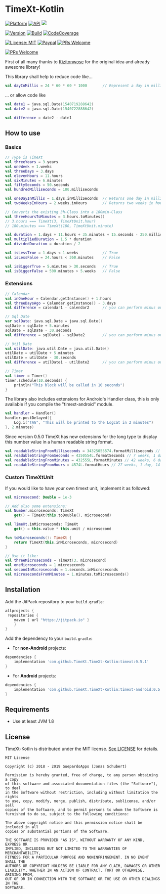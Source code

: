 # TimeXt-Kotlin

[![Platform](https://img.shields.io/badge/platform-Android-blue.svg)](https://www.android.com)
[![API](https://img.shields.io/badge/API-14+-blue.svg)](https://android-arsenal.com/api?level=14)
[![](https://jitpack.io/v/TimeXt/TimeXt-Kotlin.svg)](https://jitpack.io/#TimeXt/TimeXt-Kotlin)

[![Version](https://img.shields.io/badge/version-v0.5.1-blue.svg)](https://github.com/TimeXt/TimeXt-Kotlin/releases/tag/0.5.1)
[![Build](https://img.shields.io/badge/build-success-green.svg)](timext)
[![CodeCoverage](https://img.shields.io/badge/codeCoverage-64-orange.svg)](timext)

[![License: MIT](https://img.shields.io/badge/License-MIT-blue.svg)](https://opensource.org/licenses/MIT)
[![Paypal](https://img.shields.io/badge/paypal-donate-blue.svg)](https://www.paypal.me/GuepardoApps)
[![PRs Welcome](https://img.shields.io/badge/PRs-welcome-brightgreen.svg)](http://makeapullrequest.com)

[![PRs Welcome](https://img.shields.io/badge/PRs-welcome-brightgreen.svg)](http://makeapullrequest.com)

First of all many thanks to [Kizitonwose](https://github.com/kizitonwose/Time) for the original idea and already awesome library!

This library shall help to reduce code like...

```kotlin
val dayInMillis = 24 * 60 * 60 * 1000       // Represent a day in milliSeconds

```

... or allow code like

```kotlin
val date1 = java.sql.Date(1540719288642)
val date2 = java.sql.Date(1540722888642)

val difference = date2 - date1

```

## How to use

### Basics

```kotlin
// Type is TimeXt
val threeYears = 3.years
val oneWeek = 1.weeks
val threeDays = 3.days
val elevenHours = 11.hours
val sixMinutes = 6.minutes
val fiftySeconds = 50.seconds
val hundredMilliseconds = 100.milliseconds

val oneDayInMillis = 1.days.inMilliSeconds  // Returns one day in milliseconds
val twoWeeksInHours = 2.weeks.inHours       // Returns two weeks in hours

// Converts the existing 3h-Class into a 180min-Class
val threeHoursToMinutes = 3.hours.toMinutes() 
// 3.hours === TimeXt(3, TimeXtUnit.hour)
// 180.minutes === TimeXt(180, TimeXtUnit.minute)

val duration = 1.days + 11.hours + 35.minutes + 15.seconds - 250.milliseconds
val multipliedDuration = 1.5 * duration
val dividedDuration = duration / 2

val isLessTrue = 1.days < 1.weeks           // True
val isLessFalse = 24.hours < 360.minutes    // False

val isBiggerTrue = 5.minutes > 30.seconds   // True
val isBiggerFalse = 500.minutes > 5.weeks   // False

```

### Extensions

```kotlin
// Calendar
val inOneHour = Calendar.getInstance() + 1.hours
val threeDaysAgo = Calendar.getInstance() - 3.days
val difference = calendar1 - calendar2      // you can perform minus on calendar and get a TimeXt-object

// Sql Date
var sqlDate: java.sql.Date = java.sql.Date()
sqlDate = sqlDate + 5.minutes
sqlDate = sqlDate - 30.seconds
val difference = sqlDate1 - sqlDate2        // you can perform minus on java.sql.Date and get a TimeXt-object

// Util Date
val utilDate: java.util.Date = java.util.Date()
utilDate = utilDate + 5.minutes
utilDate = utilDate - 30.seconds
val difference = utilDate1 - utilDate2      // you can perform minus on java.util.Date and get a TimeXt-object

// Timer
val timer = Timer()
timer.schedule(10.seconds) {
    println("This block will be called in 10 seconds")
}
```

The library also includes extensions for Android's Handler class, this is only available if you compile the "timext-android" module.

```kotlin
val handler = Handler()
handler.postDelayed({
    Log.i("TAG", "This will be printed to the Logcat in 2 minutes")
}, 2.minutes)
```

Since version 0.5.0 TimeXt has new extensions for the long type to display this number value in a human readable string format.

```kotlin
val readableStringFromMilliseconds = 34325055574.formatMilliseconds // 56 weeks, 5 days, 6 hours, 44 minutes, 15 seconds, 574 milliseconds
val readableStringFromSeconds = 4350554L.formatSeconds // 7 weeks, 1 day, 8 hours, 29 minutes, 14 seconds
val readableStringFromMinutes = 432555L.formatMinutes // 42 weeks, 6 days, 9 hours, 15 minutes
val readableStringFromHours = 4574L.formatHours // 27 weeks, 1 day, 14 hours
```

### Custom TimeXtUnit

If you would like to have your own timext unit, implement it as followed:

```kotlin
val microsecond: Double = 1e-3

// Add also some extensions:
val Number.microseconds: TimeXt
    get() = TimeXt(this.toDouble(), microsecond)

val TimeXt.inMicroseconds: TimeXt
    get() = this.value * this.unit / microsecond

fun toMicroseconds(): TimeXt {
    return TimeXt(this.inMicroseconds, microsecond)
}

// Use it like:
val threeMicroseconds = TimeXt(3, microsecond)
val oneMicroseconds = 1.microseconds
val secondInMicroseconds = 1.seconds.inMicroseconds
val microsecondsFromMinutes = 1.minutes.toMicroseconds()

```

## Installation

Add the JitPack repository to your `build.gradle`:

```groovy
allprojects {
 repositories {
    maven { url "https://jitpack.io" }
    }
}
```

Add the dependency to your `build.gradle`:

- For **non-Android** projects:

```groovy
dependencies {
    implementation 'com.github.TimeXt.TimeXt-Kotlin:timext:0.5.1'
}
```

- For **Android** projects:

```groovy
dependencies {
    implementation 'com.github.TimeXt.TimeXt-Kotlin:timext-android:0.5.1'
}
```

## Requirements

- Use at least JVM 1.8

## License

TimeXt-Kotlin is distributed under the MIT license. [See LICENSE](LICENSE.md) for details.

```
MIT License

Copyright (c) 2018 - 2019 GuepardoApps (Jonas Schubert)

Permission is hereby granted, free of charge, to any person obtaining a copy
of this software and associated documentation files (the "Software"), to deal
in the Software without restriction, including without limitation the rights
to use, copy, modify, merge, publish, distribute, sublicense, and/or sell
copies of the Software, and to permit persons to whom the Software is
furnished to do so, subject to the following conditions:

The above copyright notice and this permission notice shall be included in all
copies or substantial portions of the Software.

THE SOFTWARE IS PROVIDED "AS IS", WITHOUT WARRANTY OF ANY KIND, EXPRESS OR
IMPLIED, INCLUDING BUT NOT LIMITED TO THE WARRANTIES OF MERCHANTABILITY,
FITNESS FOR A PARTICULAR PURPOSE AND NONINFRINGEMENT. IN NO EVENT SHALL THE
AUTHORS OR COPYRIGHT HOLDERS BE LIABLE FOR ANY CLAIM, DAMAGES OR OTHER
LIABILITY, WHETHER IN AN ACTION OF CONTRACT, TORT OR OTHERWISE, ARISING FROM,
OUT OF OR IN CONNECTION WITH THE SOFTWARE OR THE USE OR OTHER DEALINGS IN THE
SOFTWARE.
```
